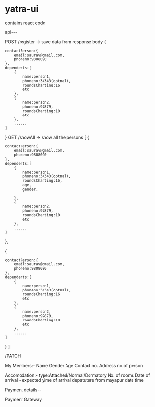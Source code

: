 # yatra-ui

contains react code

api---

POST /register -> save data from response body {

    contactPerson:{
        email:saurav@gmail.com,
        phoneno:9808090
    },
    dependents:[
        {
            name:person1,
            phoneno:34343(optnal),
            roundsChanting:16
            etc
        },
        {
            name:person2,
            phoneno:97879,
            roundsChanting:10
            etc
        },
        ......
    ]
    
}
GET /showAll -> show all the persons [ {

    contactPerson:{
        email:saurav@gmail.com,
        phoneno:9808090
    },
    dependents:[
        {
            name:person1,
            phoneno:34343(optnal),
            roundsChanting:16,
            age,
            gender,

        },
        {
            name:person2,
            phoneno:97879,
            roundsChanting:10
            etc
        },
        ......
    ]
    
},

 {
    
    contactPerson:{
        email:saurav@gmail.com,
        phoneno:9808090
    },
    dependents:[
        {
            name:person1,
            phoneno:34343(optnal),
            roundsChanting:16
            etc
        },
        {
            name:person2,
            phoneno:97879,
            roundsChanting:10
            etc
        },
        ......
    ]
    
}
]

/PATCH

My Members:- Name Gender Age Contact no. Address no.of person

Accomodation:- type:Attached/Normal/Dormatory No. of rooms Date of arrival - expected yime of arrival depatuture from mayapur date time

Payment details--

Payment Gateway
